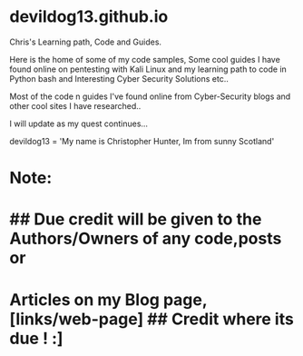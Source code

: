 # devildog13.github.io

 Chris's Learning path, Code and Guides. 


Here is the home of some of my code samples, Some cool guides I have found online on 
pentesting with Kali Linux and my learning path to code in Python
bash and Interesting Cyber Security Solutions etc..

Most of the code n guides I've found online from Cyber-Security blogs and other
cool sites I have researched.. 

I will update as my quest continues... 



devildog13 = 'My name is Christopher Hunter, Im from sunny Scotland'

# Note:  
# ##   Due credit will be given to the Authors/Owners of any code,posts or 
#       Articles on my Blog page, [links/web-page] ## Credit where its due ! :]
#                

